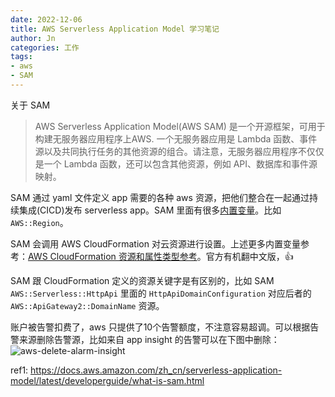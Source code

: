 ```yaml
---
date: 2022-12-06
title: AWS Serverless Application Model 学习笔记
author: Jn
categories: 工作
tags:
- aws
- SAM
---
```


关于 SAM
> AWS Serverless Application Model(AWS SAM) 是一个开源框架，可用于构建无服务器应用程序上AWS.
一个无服务器应用是 Lambda 函数、事件源以及共同执行任务的其他资源的组合。请注意，无服务器应用程序不仅仅是一个 Lambda 函数，还可以包含其他资源，例如 API、数据库和事件源映射。

SAM 通过 yaml 文件定义 app 需要的各种 aws 资源，把他们整合在一起通过持续集成(CICD)发布 serverless app。SAM 里面有很多[内置变量](https://docs.aws.amazon.com/zh_cn/AWSCloudFormation/latest/UserGuide/pseudo-parameter-reference.html)。比如 `AWS::Region`。

SAM 会调用 AWS CloudFormation 对云资源进行设置。上述更多内置变量参考：[AWS CloudFormation 资源和属性类型参考](https://docs.aws.amazon.com/zh_cn/AWSCloudFormation/latest/UserGuide/aws-template-resource-type-ref.html)。官方有机翻中文版，👍

SAM 跟 CloudFormation 定义的资源关键字是有区别的，比如 SAM `AWS::Serverless::HttpApi` 里面的 `HttpApiDomainConfiguration` 对应后者的 `AWS::ApiGateway2::DomainName` 资源。

账户被告警扣费了，aws 只提供了10个告警额度，不注意容易超调。可以根据告警来源删除告警源，比如来自 app insight 的告警可以在下图中删除：
![aws-delete-alarm-insight](/img/aws-delete-alarm-insight.png)



ref1: https://docs.aws.amazon.com/zh_cn/serverless-application-model/latest/developerguide/what-is-sam.html

